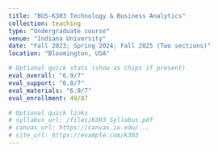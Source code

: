 ```yaml
---
title: "BUS-K303 Technology & Business Analytics"
collection: teaching
type: "Undergraduate course"
venue: "Indiana University"
date: "Fall 2023; Spring 2024; Fall 2025 (Two sections)"
location: "Bloomington, USA"

# Optional quick stats (show as chips if present)
eval_overall: "6.9/7"
eval_support: "6.8/7"
eval_materials: "6.9/7"
eval_enrollment: 49/87

# Optional quick links
# syllabus_url: /files/K303_Syllabus.pdf
# canvas_url: https://canvas.iu.edu/...
# site_url: https://example.com/k303
---
```


